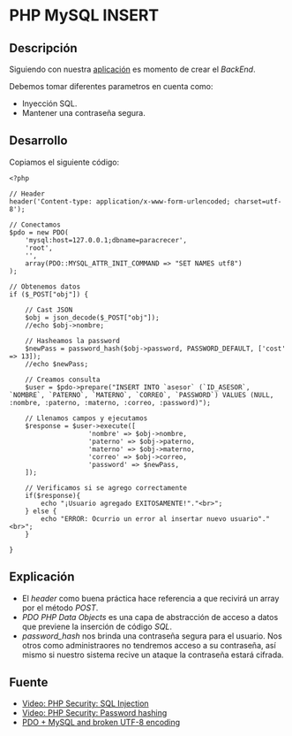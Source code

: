 PHP MySQL INSERT
====================

## Descripción

<p align="justify">
    Siguiendo con nuestra <a href="https://github.com/ginppian/AJAX-JSON-Formulario">aplicación</a> es momento de crear el <i>BackEnd</i>.
</p>

<p align="justify">
    Debemos tomar diferentes parametros en cuenta como:
</p>

* Inyección SQL.
* Mantener una contraseña segura.

## Desarrollo

Copiamos el siguiente código:

```
<?php

// Header
header('Content-type: application/x-www-form-urlencoded; charset=utf-8');

// Conectamos
$pdo = new PDO(
    'mysql:host=127.0.0.1;dbname=paracrecer',
    'root',
    '',
    array(PDO::MYSQL_ATTR_INIT_COMMAND => "SET NAMES utf8")
);

// Obtenemos datos
if ($_POST["obj"]) {

    // Cast JSON
    $obj = json_decode($_POST["obj"]);
    //echo $obj->nombre;

    // Hasheamos la password
    $newPass = password_hash($obj->password, PASSWORD_DEFAULT, ['cost' => 13]);
    //echo $newPass;

    // Creamos consulta
    $user = $pdo->prepare("INSERT INTO `asesor` (`ID_ASESOR`, `NOMBRE`, `PATERNO`, `MATERNO`, `CORREO`, `PASSWORD`) VALUES (NULL, :nombre, :paterno, :materno, :correo, :password)");

    // Llenamos campos y ejecutamos
    $response = $user->execute([
                    'nombre' => $obj->nombre,
                    'paterno' => $obj->paterno,
                    'materno' => $obj->materno,
                    'correo' => $obj->correo,
                    'password' => $newPass,
    ]);

    // Verificamos si se agrego correctamente
    if($response){
        echo "¡Usuario agregado EXITOSAMENTE!"."<br>";
    } else {
        echo "ERROR: Ocurrio un error al insertar nuevo usuario"."<br>";
    }

}
```
## Explicación
* El *header* como buena práctica hace referencia a que recivirá un array por el método <i>POST</i>.
* *PDO PHP Data Objects* es una capa de abstracción de acceso a datos que previene la inserción de código *SQL*.
* *password_hash* nos brinda una contraseña segura para el usuario. Nos otros como administraores no tendremos acceso a su contraseña, así mismo si nuestro sistema recive un ataque la contraseña estará cifrada.

## Fuente

* <a href="https://www.youtube.com/watch?v=cgwWpd4SqIM&t=76s">Video: PHP Security: SQL Injection</a>
* <a href="https://www.youtube.com/watch?v=ZHg-h7bZhbo">Video: PHP Security: Password hashing</a>
* <a href="https://stackoverflow.com/questions/4475548/pdo-mysql-and-broken-utf-8-encoding">PDO + MySQL and broken UTF-8 encoding</a>
